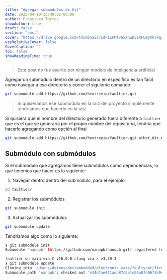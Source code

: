```yaml
---
title: "Agregar submódulos de Git"
date: 2025-04-10T13:49:32-06:00
author: Francisco Torres
showAuthor: true
draft: false
section: "post"
cover: "https://drive.google.com/thumbnail?id=1LFMfvG5XnwbviXFCeyXmrxqZoz1frSqM&sz=w1920"
useRelativeCover: false
CoverCaption: ""
toc: false
showReadingTime: true
---
```


> Este post no fue escrito por ningún modelo de inteligencia artificial

Agregar un submódulo dentro de un directorio en específico es tan fácil como navegar a ese directorio y correr el siguiente comando:

```bash
git submodule add https://github.com/hextreeio/faultier.git
```

> Si quisiéramos ese submódulo en la raíz del proyecto simplemente tendríamos que hacerlo en la raíz

Si quisiera que el nombre del directorio generado fuera diferente a `faultier` que es el que se generaría por el propio nombre del repositorio, tendría que hacerlo agregando como opción al final

```bash
git submodule add https://github.com/hextreeio/faultier.git other_dir_name
```

## Submódulo con submódulos

Si el submódulo que agregamos tiene submódulos como dependencias, lo que tenemos que hacer es lo siguiente:

1. Navegar dentro dentro del submodulo, para el ejemplo:

```bash
cd faultier/
```

2. Registrar los submódulos

```bash
git submodule init
```

3. Actualizar los submódulos

```bash
git submodule update
```

Tendríamos algo como lo siguiente:

```bash
❯ git submodule init
Submodule 'nanopb' (https://github.com/nanopb/nanopb.git) registered for path 'nanopb'

faultier on main via C v16.0.0-clang via △ v3.30.3
❯ git submodule update
Cloning into '/Users/deimos/dev/embedded/electronic_cats/faultycat/firmware/c/faultier/nanopb'...
Submodule path 'nanopb': checked out 'e34dfae6f1aeb87cbe1c05a8fb96f5b9cb1034f6'
```

